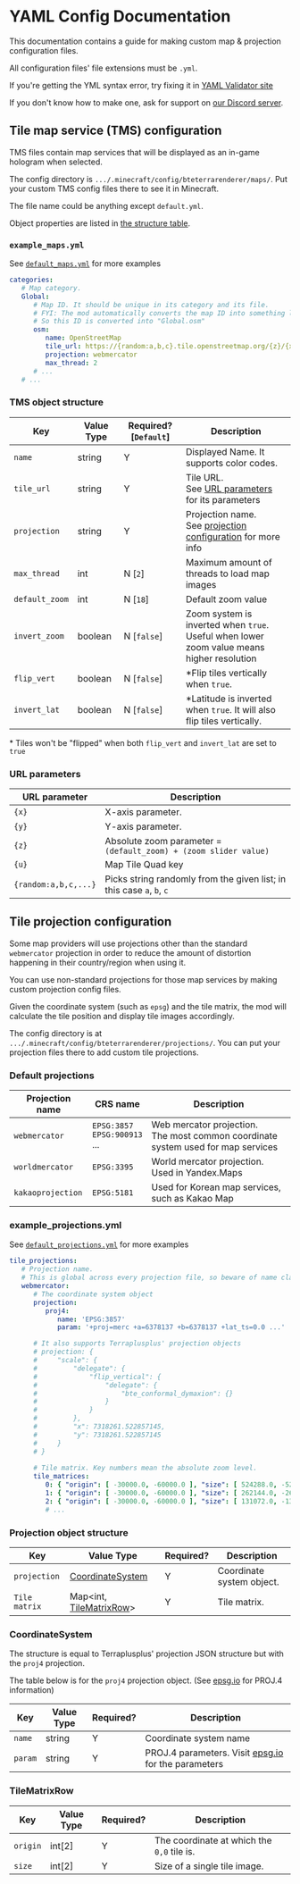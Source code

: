 # YAML Config Documentation
This documentation contains a guide for making custom map & projection configuration files.

All configuration files' file extensions must be `.yml`.

If you're getting the YML syntax error, try fixing it in [YAML Validator site](https://codebeautify.org/yaml-validator)

If you don't know how to make one, ask for support on [our Discord server](https://discord.com/invite/4gjrwWH2gS).


## Tile map service (TMS) configuration
TMS files contain map services that will be displayed as an in-game hologram when selected.

The config directory is `.../.minecraft/config/bteterrarenderer/maps/`. Put your custom TMS config files there
to see it in Minecraft.

The file name could be anything except `default.yml`.

Object properties are listed in [the structure table](#tms-object-structure).


### `example_maps.yml`

See [`default_maps.yml`](btr-core/src/main/resources/assets/bteterrarenderer/default_maps.yml) for more examples

```yaml
categories:
   # Map category.
   Global:
      # Map ID. It should be unique in its category and its file.
      # FYI: The mod automatically converts the map ID into something like "<category>.<id>".
      # So this ID is converted into "Global.osm"
      osm:
         name: OpenStreetMap
         tile_url: https://{random:a,b,c}.tile.openstreetmap.org/{z}/{x}/{y}.png
         projection: webmercator
         max_thread: 2
      # ...
   # ...
```


### TMS object structure
| Key            | Value Type | Required? \[`Default`\] | Description                                                                                        |
|----------------|------------|-------------------------|----------------------------------------------------------------------------------------------------|
| `name`         | string     | Y                       | Displayed Name. It supports color codes.                                                           |
| `tile_url`     | string     | Y                       | Tile URL. <br> See [URL parameters](#url-parameters) for its parameters                            |
| `projection`   | string     | Y                       | Projection name. <br> See [projection configuration](#tile-projection-configuration) for more info |
| `max_thread`   | int        | N \[`2`\]               | Maximum amount of threads to load map images                                                       |
| `default_zoom` | int        | N \[`18`\]              | Default zoom value                                                                                 |
| `invert_zoom`  | boolean    | N \[`false`\]           | Zoom system is inverted when `true`. <br> Useful when lower zoom value means higher resolution     |
| `flip_vert`    | boolean    | N \[`false`\]           | *Flip tiles vertically when `true`.                                                                |
| `invert_lat`   | boolean    | N \[`false`\]           | *Latitude is inverted when `true`. It will also flip tiles vertically.                             |

&ast; Tiles won't be "flipped" when both `flip_vert` and `invert_lat` are set to `true`

### URL parameters
| URL parameter        | Description                                                           |
|----------------------|-----------------------------------------------------------------------|
| `{x}`                | X-axis parameter.                                                     |
| `{y}`                | Y-axis parameter.                                                     |
| `{z}`                | Absolute zoom parameter = `(default_zoom) + (zoom slider value)`      |
| `{u}`                | Map Tile Quad key                                                     |
| `{random:a,b,c,...}` | Picks string randomly from the given list; in this case `a`, `b`, `c` |


## Tile projection configuration
Some map providers will use projections other than the standard `webmercator` projection in order to reduce the amount of distortion happening in their country/region when using it.

You can use non-standard projections for those map services by making custom projection config files.

Given the coordinate system (such as `epsg`) and the tile matrix, the mod will calculate the tile position and display tile images accordingly.

The config directory is at `.../.minecraft/config/bteterrarenderer/projections/`. You can put your projection files there to add custom tile projections.

### Default projections
| Projection name   | CRS name                            | Description                                                                           |
|-------------------|-------------------------------------|---------------------------------------------------------------------------------------|
| `webmercator`     | `EPSG:3857`<br>`EPSG:900913`<br>... | Web mercator projection. <br> The most common coordinate system used for map services |
| `worldmercator`   | `EPSG:3395`                         | World mercator projection. <br> Used in Yandex.Maps                                   |
| `kakaoprojection` | `EPSG:5181`                         | Used for Korean map services, such as Kakao Map                                       |


### example_projections.yml

See [`default_projections.yml`](btr-core/src/main/resources/assets/bteterrarenderer/default_projections.yml) for more examples

```yaml
tile_projections:
   # Projection name.
   # This is global across every projection file, so beware of name clashes.
   webmercator:
      # The coordinate system object
      projection:
         proj4:
            name: 'EPSG:3857'
            param: '+proj=merc +a=6378137 +b=6378137 +lat_ts=0.0 ...'

      # It also supports Terraplusplus' projection objects
      # projection: {
      #     "scale": {
      #         "delegate": {
      #             "flip_vertical": {
      #                 "delegate": {
      #                     "bte_conformal_dymaxion": {}
      #                 }
      #             }
      #         },
      #         "x": 7318261.522857145,
      #         "y": 7318261.522857145
      #     }
      # }
            
      # Tile matrix. Key numbers mean the absolute zoom level.
      tile_matrices:
         0: { "origin": [ -30000.0, -60000.0 ], "size": [ 524288.0, -524288.0 ] }
         1: { "origin": [ -30000.0, -60000.0 ], "size": [ 262144.0, -262144.0 ] }
         2: { "origin": [ -30000.0, -60000.0 ], "size": [ 131072.0, -131072.0 ] }
         # ...
```


### Projection object structure
| Key           | Value Type                                | Required? | Description               |
|---------------|-------------------------------------------|-----------|---------------------------|
| `projection`  | [CoordinateSystem](#CoordinateSystem)     | Y         | Coordinate system object. |
| `Tile matrix` | Map<int, [TileMatrixRow](#TileMatrixRow)> | Y         | Tile matrix.              |


### CoordinateSystem
The structure is equal to Terraplusplus' projection JSON structure but with the `proj4` projection.

The table below is for the `proj4` projection object. (See [epsg.io](https://epsg.io/) for PROJ.4 information)

| Key     | Value Type | Required? | Description                                                             |
|---------|------------|-----------|-------------------------------------------------------------------------|
| `name`  | string     | Y         | Coordinate system name                                                  |
| `param` | string     | Y         | PROJ.4 parameters. Visit [epsg.io](https://epsg.io/) for the parameters |


### TileMatrixRow
| Key      | Value Type | Required? | Description                                |
|----------|------------|-----------|--------------------------------------------|
| `origin` | int[2]     | Y         | The coordinate at which the `0,0` tile is. |
| `size`   | int[2]     | Y         | Size of a single tile image.               |
